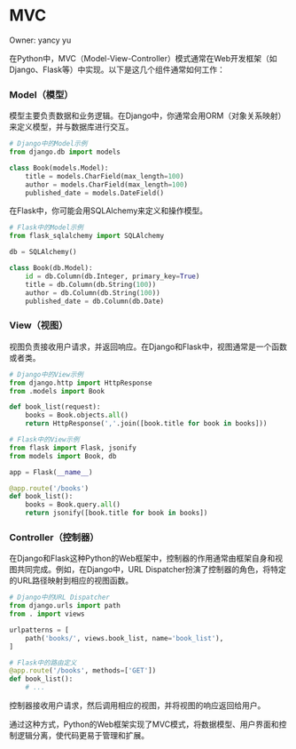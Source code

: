 # MVC

Owner: yancy yu

在Python中，MVC（Model-View-Controller）模式通常在Web开发框架（如Django、Flask等）中实现。以下是这几个组件通常如何工作：

### Model（模型）

模型主要负责数据和业务逻辑。在Django中，你通常会用ORM（对象关系映射）来定义模型，并与数据库进行交互。

```python
# Django中的Model示例
from django.db import models

class Book(models.Model):
    title = models.CharField(max_length=100)
    author = models.CharField(max_length=100)
    published_date = models.DateField()

```

在Flask中，你可能会用SQLAlchemy来定义和操作模型。

```python
# Flask中的Model示例
from flask_sqlalchemy import SQLAlchemy

db = SQLAlchemy()

class Book(db.Model):
    id = db.Column(db.Integer, primary_key=True)
    title = db.Column(db.String(100))
    author = db.Column(db.String(100))
    published_date = db.Column(db.Date)

```

### View（视图）

视图负责接收用户请求，并返回响应。在Django和Flask中，视图通常是一个函数或者类。

```python
# Django中的View示例
from django.http import HttpResponse
from .models import Book

def book_list(request):
    books = Book.objects.all()
    return HttpResponse(','.join([book.title for book in books]))

# Flask中的View示例
from flask import Flask, jsonify
from models import Book, db

app = Flask(__name__)

@app.route('/books')
def book_list():
    books = Book.query.all()
    return jsonify([book.title for book in books])

```

### Controller（控制器）

在Django和Flask这种Python的Web框架中，控制器的作用通常由框架自身和视图共同完成。例如，在Django中，URL Dispatcher扮演了控制器的角色，将特定的URL路径映射到相应的视图函数。

```python
# Django中的URL Dispatcher
from django.urls import path
from . import views

urlpatterns = [
    path('books/', views.book_list, name='book_list'),
]

# Flask中的路由定义
@app.route('/books', methods=['GET'])
def book_list():
    # ...

```

控制器接收用户请求，然后调用相应的视图，并将视图的响应返回给用户。

通过这种方式，Python的Web框架实现了MVC模式，将数据模型、用户界面和控制逻辑分离，使代码更易于管理和扩展。